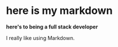 # here is my markdown
**here's to being a full stack developer**
<p>I really like using Markdown.
</p>
